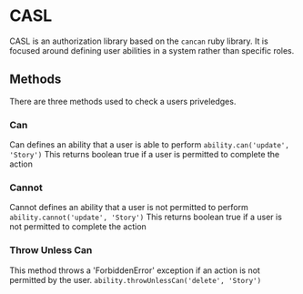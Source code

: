 CASL 
=======

CASL is an authorization library based on the `cancan` ruby library.
It is focused around defining user abilities in a system rather than specific
roles.

Methods
-------

There are three methods used to check a users priveledges. 

### Can

Can defines an ability that a user is able to perform
`ability.can('update', 'Story')`
This returns boolean true if a user is permitted to complete the action

### Cannot

Cannot defines an ability that a user is not permitted to perform
`ability.cannot('update', 'Story')`
This returns boolean true if a user is not permitted to complete the action

### Throw Unless Can

This method throws a 'ForbiddenError' exception if an action is not permitted
by the user.
`ability.throwUnlessCan('delete', 'Story')`



